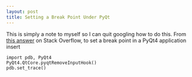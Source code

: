 ```yaml
---
layout: post
title: Setting a Break Point Under PyQt
---
```


This is simply a note to myself so I can quit googling how to do this.
From [this answer] on Stack Overflow, to set a break point in a PyQt4
application insert

    import pdb, PyQt4
    PyQt4.QtCore.pyqtRemoveInputHook()
    pdb.set_trace()


[this answer]: http://stackoverflow.com/questions/1736015/debugging-a-pyqt4-app

